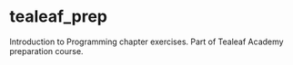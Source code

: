 # tealeaf_prep

Introduction to Programming chapter exercises. Part of Tealeaf Academy preparation course.
